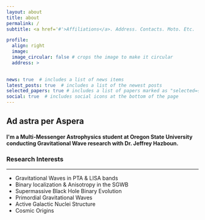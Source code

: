 ```yaml
---
layout: about
title: about
permalink: /
subtitle: <a href='#'>Affiliations</a>. Address. Contacts. Moto. Etc.

profile:
  align: right
  image:
  image_circular: false # crops the image to make it circular
  address: >
    

news: true  # includes a list of news items
latest_posts: true  # includes a list of the newest posts
selected_papers: true # includes a list of papers marked as "selected={true}"
social: true  # includes social icons at the bottom of the page
---
```

                
## Ad astra per Aspera

#### I'm a Multi-Messenger Astrophysics student at Oregon State University conducting Gravitational Wave research with Dr. Jeffrey Hazboun.

### Research Interests
---
- Gravitational Waves in PTA & LISA bands
- Binary localization &amp; Anisotropy in the SGWB
- Supermassive Black Hole Binary Evolution
- Primordial Gravitational Waves
- Active Galactic Nuclei Structure
- Cosmic Origins
